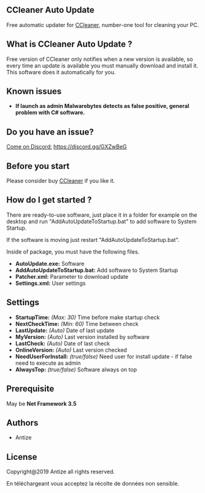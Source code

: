 ## CCleaner Auto Update 
Free automatic updater for [CCleaner](https://www.ccleaner.com), number-one tool for cleaning your PC.

## What is CCleaner Auto Update ?
Free version of CCleaner only notifies when a new version is available, so every time an update is available you must manually download and install it. This software does it automatically for you.

## Known issues
- **If launch as admin Malwarebytes detects as false positive, general problem with C# software.**

## Do you have an issue?
[Come on Discord:](https://discord.gg/GXZwBeG) https://discord.gg/GXZwBeG

## Before you start
Please consider buy [CCleaner](https://www.ccleaner.com) if you like it.

## How do I get started ?
There are ready-to-use software, just place it in a folder for example on the desktop and run "AddAutoUpdateToStartup.bat" to add software to System Startup.

If the software is moving just restart "AddAutoUpdateToStartup.bat".

Inside of package, you must have the following files.

- **AutoUpdate.exe:** Software
- **AddAutoUpdateToStartup.bat:** Add software to System Startup
- **Patcher.xml:** Parameter to download update
- **Settings.xml:** User settings

## Settings
- **StartupTime:** *(Max: 30)* Time before make startup check
- **NextCheckTime:** *(Min: 60)* Time between check
- **LastUpdate:** *(Auto)* Date of last update
- **MyVersion:** *(Auto)* Last version installed by software
- **LastCheck:** *(Auto)* Date of last check
- **OnlineVersion:** *(Auto)* Last version checked
- **NeedUserForInstall:** *(true/false)* Need user for install update - if false need to execute as admin
- **AlwaysTop:** *(true/false)* Software always on top

## Prerequisite
May be **Net Framework 3.5**

## Authors
- Antize

## License
Copyright@2019 Antize all rights reserved.

En téléchargeant vous acceptez la récolte de données non sensible.
